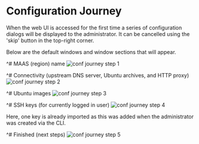 # Configuration Journey 

When the web UI is accessed for the first time a series of configuration
dialogs will be displayed to the administrator. It can be cancelled using the
'skip' button in the top-right corner.

Below are the default windows and window sections that will appear.

^# MAAS (region) name
   ![conf journey step 1][conf-journey-step-1]

^# Connectivity (upstream DNS server, Ubuntu archives, and HTTP proxy)
   ![conf journey step 2][conf-journey-step-2]

^# Ubuntu images
   ![conf journey step 3][conf-journey-step-3]

^# SSH keys (for currently logged in user)
   ![conf journey step 4][conf-journey-step-4]

   Here, one key is already imported as this was added when the administrator
   was created via the CLI.

^# Finished (next steps)
   ![conf journey step 5][conf-journey-step-5]


<!-- LINKS -->

[conf-journey-step-1]: ../media/installconfig-webui-conf-journey__region-name.png
[conf-journey-step-2]: ../media/installconfig-webui-conf-journey__connectivity.png
[conf-journey-step-3]: ../media/installconfig-webui-conf-journey__2.3_ubuntu-images.png
[conf-journey-step-4]: ../media/installconfig-webui-conf-journey__2.3_ssh-keys.png
[conf-journey-step-5]: ../media/installconfig-webui-conf-journey__2.3_successfully-setup.png
